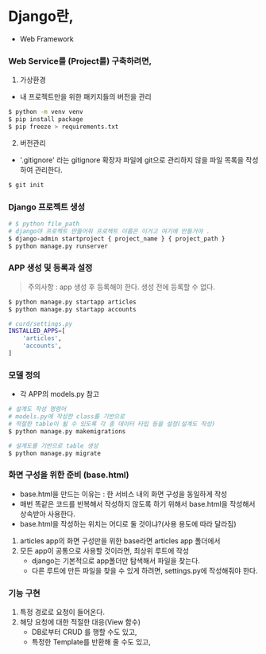 # Django란,
- Web Framework 

### Web Service를 (Project를) 구축하려면,
1. 가상환경
- 내 프로젝트만을 위한 패키지들의 버전을 관리
```bash
$ python -m venv venv
$ pip install package
$ pip freeze > requirements.txt
```

2. 버전관리
- '.gitignore' 라는 gitignore 확장자 파일에 git으로 관리하지 않을 파일 목록을 작성하여 관리한다. 
```bash
$ git init
```

### Django 프로젝트 생성
```bash
# $ python file_path
# django야 프로젝트 만들어줘 프로젝트 이름은 이거고 여기에 만들거야 .
$ django-admin startproject { project_name } { project_path }
$ python manage.py runserver
```

### APP 생성 및 등록과 설정
> 주의사항 : app 생성 후 등록해야 한다. 
> 생성 전에 등록할 수 없다. 

```bash
$ python manage.py startapp articles
$ python manage.py startapp accounts
```

```bash
# curd/settings.py
INSTALLED_APPS=[
    'articles',
    'accounts',
]
```

### 모델 정의
- 각 APP의 models.py 참고
```bash
# 설계도 작성 명령어
# models.py에 작성한 class를 기반으로
# 적절한 table이 될 수 있도록 각 종 데이터 타입 등을 설정(설계도 작성)
$ python manage.py makemigrations

# 설계도를 기반으로 table 생성
$ python manage.py migrate
```

### 화면 구성을 위한 준비 (base.html)
- base.html을 만드는 이유는 : 한 서비스 내의 화면 구성을 동일하게 작성
- 매번 똑같은 코드를 반복해서 작성하지 않도록 하기 위해서 base.html을 작성해서 상속받아 사용한다.
- base.html을 작성하는 위치는 어디로 둘 것이냐?(사용 용도에 따라 달라짐)
1. articles app의 화면 구성만을 위한 base라면 articles app 폴더에서
2. 모든 app이 공통으로 사용할 것이라면, 최상위 루트에 작성
    - django는 기본적으로 app폴더만 탐색해서 파일을 찾는다. 
    - 다른 루트에 만든 파일을 찾을 수 있게 하려면, settings.py에 작성해줘야 한다. 


### 기능 구현
1. 특정 경로로 요청이 들어온다.
2. 해당 요청에 대한 적절한 대응(View 함수)
    - DB로부터 CRUD 를 행할 수도 있고,
    - 특정한 Template를 반환해 줄 수도 있고, 
    
